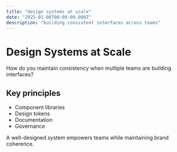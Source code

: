 ```yaml
---
title: "design systems at scale"
date: "2025-01-06T00:00:00.000Z"
description: "building consistent interfaces across teams"
---
```


# Design Systems at Scale

How do you maintain consistency when multiple teams are building interfaces?

## Key principles

- Component libraries
- Design tokens
- Documentation
- Governance

A well-designed system empowers teams while maintaining brand coherence. 